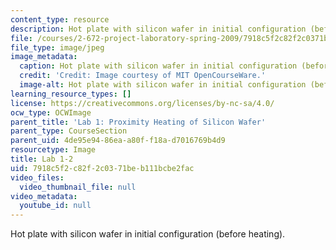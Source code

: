 ```yaml
---
content_type: resource
description: Hot plate with silicon wafer in initial configuration (before heating).
file: /courses/2-672-project-laboratory-spring-2009/7918c5f2c82f2c0371beb111bcbe2fac_lab1-2.jpg
file_type: image/jpeg
image_metadata:
  caption: Hot plate with silicon wafer in initial configuration (before heating).
  credit: 'Credit: Image courtesy of MIT OpenCourseWare.'
  image-alt: Hot plate with silicon wafer in initial configuration (before heating).
learning_resource_types: []
license: https://creativecommons.org/licenses/by-nc-sa/4.0/
ocw_type: OCWImage
parent_title: 'Lab 1: Proximity Heating of Silicon Wafer'
parent_type: CourseSection
parent_uid: 4de95e94-86ea-a80f-f18a-d7016769b4d9
resourcetype: Image
title: Lab 1-2
uid: 7918c5f2-c82f-2c03-71be-b111bcbe2fac
video_files:
  video_thumbnail_file: null
video_metadata:
  youtube_id: null
---
```

Hot plate with silicon wafer in initial configuration (before heating).